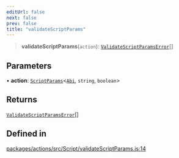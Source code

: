 ```yaml
---
editUrl: false
next: false
prev: false
title: "validateScriptParams"
---
```


> **validateScriptParams**(`action`): [`ValidateScriptParamsError`](/reference/tevm/actions/type-aliases/validatescriptparamserror/)[]

## Parameters

• **action**: [`ScriptParams`](/reference/tevm/actions/type-aliases/scriptparams/)\<[`Abi`](/reference/tevm/utils/type-aliases/abi/), `string`, `boolean`\>

## Returns

[`ValidateScriptParamsError`](/reference/tevm/actions/type-aliases/validatescriptparamserror/)[]

## Defined in

[packages/actions/src/Script/validateScriptParams.js:14](https://github.com/qbzzt/tevm-monorepo/blob/main/packages/actions/src/Script/validateScriptParams.js#L14)
